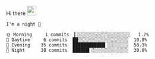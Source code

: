 Hi there <img src="https://media.giphy.com/media/hvRJCLFzcasrR4ia7z/giphy.gif" width="25px">

<!--START_SECTION:productive-box-in-readme-->
```text
I'm a night 🦉

🌞 Morning     1 commits  ▎░░░░░░░░░░░░░░░░░░░░   1.7%
🌆 Daytime     6 commits  ██░░░░░░░░░░░░░░░░░░░  10.0%
🌃 Evening    35 commits  ████████████▎░░░░░░░░  58.3%
🌙 Night      18 commits  ██████▎░░░░░░░░░░░░░░  30.0%
```
<!--END_SECTION:productive-box-in-readme-->
